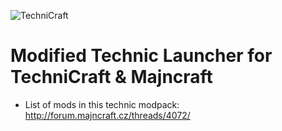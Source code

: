 ![TechniCraft](https://a248.e.akamai.net/camo.github.com/cd9588e2c7cd0e386db1b8f0bdd2f87cd69ade91/687474703a2f2f662e636c2e6c792f6974656d732f305132643174324b31683371317530313170304f2f6d616a6e63726166745f6c6f676f5f746563686e6963726166745f6461726b2e706e67)

Modified Technic Launcher for TechniCraft & Majncraft
==================================================================

- List of mods in this technic modpack: http://forum.majncraft.cz/threads/4072/